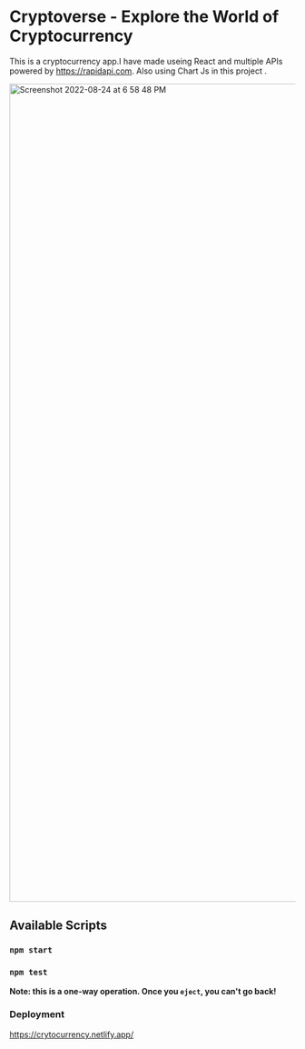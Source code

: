 

# Cryptoverse - Explore the World of Cryptocurrency

This is a cryptocurrency app.I have made useing React and multiple APIs powered by https://rapidapi.com.
Also using Chart Js in this project .

<img width="1440" alt="Screenshot 2022-08-24 at 6 58 48 PM" src="https://user-images.githubusercontent.com/56698118/186431040-49180c5f-8124-4945-930d-05726469683c.png">




## Available Scripts



### `npm start`



### `npm test`


**Note: this is a one-way operation. Once you `eject`, you can't go back!**

### Deployment

https://crytocurrency.netlify.app/

